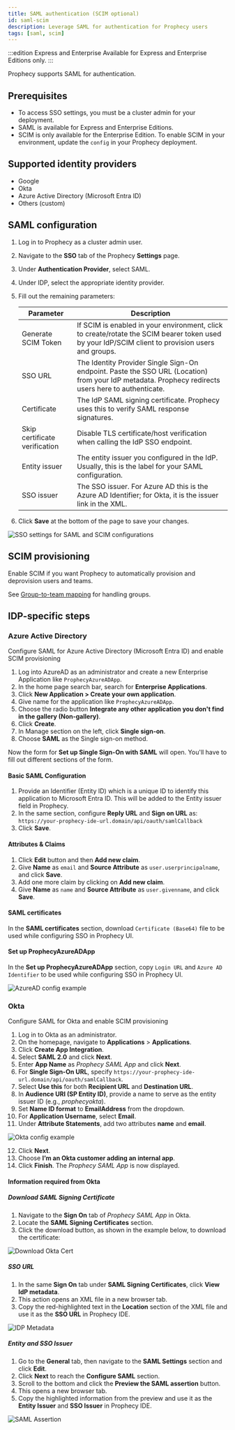 ```yaml
---
title: SAML authentication (SCIM optional)
id: saml-scim
description: Leverage SAML for authentication for Prophecy users
tags: [saml, scim]
---
```


:::edition Express and Enterprise
Available for Express and Enterprise Editions only.
:::

Prophecy supports SAML for authentication.

## Prerequisites

- To access SSO settings, you must be a cluster admin for your deployment.
- SAML is available for Express and Enterprise Editions.
- SCIM is only available for the Enterprise Edition. To enable SCIM in your environment, update the `config` in your Prophecy deployment.

## Supported identity providers

- Google
- Okta
- Azure Active Directory (Microsoft Entra ID)
- Others (custom)

## SAML configuration

1. Log in to Prophecy as a cluster admin user.
1. Navigate to the **SSO** tab of the Prophecy **Settings** page.
1. Under **Authentication Provider**, select SAML.
1. Under IDP, select the appropriate identity provider.
1. Fill out the remaining parameters:

   | Parameter                     | Description                                                                                                                                        |
   | ----------------------------- | -------------------------------------------------------------------------------------------------------------------------------------------------- |
   | Generate SCIM Token           | If SCIM is enabled in your environment, click to create/rotate the SCIM bearer token used by your IdP/SCIM client to provision users and groups.   |
   | SSO URL                       | The Identity Provider Single Sign-On endpoint. Paste the SSO URL (Location) from your IdP metadata. Prophecy redirects users here to authenticate. |
   | Certificate                   | The IdP SAML signing certificate. Prophecy uses this to verify SAML response signatures.                                                           |
   | Skip certificate verification | Disable TLS certificate/host verification when calling the IdP SSO endpoint.                                                                       |
   | Entity issuer                 | The entity issuer you configured in the IdP. Usually, this is the label for your SAML configuration.                                               |
   | SSO issuer                    | The SSO issuer. For Azure AD this is the Azure AD Identifier; for Okta, it is the issuer link in the XML.                                          |

1. Click **Save** at the bottom of the page to save your changes.

![SSO settings for SAML and SCIM configurations](./img/sso-scim.png)

## SCIM provisioning

Enable SCIM if you want Prophecy to automatically provision and deprovision users and teams.

See [Group-to-team mapping](docs/administration/authentication/group-team-mapping.md) for handling groups.

## IDP-specific steps

### Azure Active Directory

Configure SAML for Azure Active Directory (Microsoft Entra ID) and enable SCIM provisioning

1. Log into AzureAD as an administrator and create a new Enterprise Application like `ProphecyAzureADApp`.
2. In the home page search bar, search for **Enterprise Applications**.
3. Click **New Application > Create your own application**.
4. Give name for the application like `ProphecyAzureADApp`.
5. Choose the radio button **Integrate any other application you don't find in the gallery (Non-gallery)**.
6. Click **Create**.
7. In Manage section on the left, click **Single sign-on**.
8. Choose **SAML** as the Single sign-on method.

Now the form for **Set up Single Sign-On with SAML** will open. You'll have to fill out different sections of the form.

#### Basic SAML Configuration

1. Provide an Identifier (Entity ID) which is a unique ID to identify this application to Microsoft Entra ID. This will be added to the Entity issuer field in Prophecy.
2. In the same section, configure **Reply URL** and **Sign on URL** as:  
   `https://your-prophecy-ide-url.domain/api/oauth/samlCallback`
3. Click **Save**.

#### Attributes & Claims

1. Click **Edit** button and then **Add new claim**.
2. Give **Name** as `email` and **Source Attribute** as `user.userprincipalname`, and click **Save**.
3. Add one more claim by clicking on **Add new claim**.
4. Give **Name** as `name` and **Source Attribute** as `user.givenname`, and click **Save**.

#### SAML certificates

In the **SAML certificates** section, download `Certificate (Base64)` file to be used while configuring SSO in Prophecy UI.

#### Set up ProphecyAzureADApp

In the **Set up ProphecyAzureADApp** section, copy `Login URL` and `Azure AD Identifier` to be used while configuring SSO in Prophecy UI.

![AzureAD config example](./img/azure_enterpriseapp_sso.png)

### Okta

Configure SAML for Okta and enable SCIM provisioning

1. Log in to Okta as an administrator.
2. On the homepage, navigate to **Applications** > **Applications**.
3. Click **Create App Integration**.
4. Select **SAML 2.0** and click **Next**.
5. Enter **App Name** as _Prophecy SAML App_ and click **Next**.
6. For **Single Sign-On URL**, specify `https://your-prophecy-ide-url.domain/api/oauth/samlCallback`.
7. Select **Use this** for both **Recipient URL** and **Destination URL**.
8. In **Audience URI (SP Entity ID)**, provide a name to serve as the entity issuer ID (e.g., _prophecyokta_).
9. Set **Name ID format** to **EmailAddress** from the dropdown.
10. For **Application Username**, select **Email**.
11. Under **Attribute Statements**, add two attributes **name** and **email**.

![Okta config example](./img/okta_example.png)

12. Click **Next**.
13. Choose **I’m an Okta customer adding an internal app**.
14. Click **Finish**. The _Prophecy SAML App_ is now displayed.

#### Information required from Okta

##### Download SAML Signing Certificate

1. Navigate to the **Sign On** tab of _Prophecy SAML App_ in Okta.
2. Locate the **SAML Signing Certificates** section.
3. Click the download button, as shown in the example below, to download the certificate:

![Download Okta Cert](./img/okta_dl_cert.png)

##### SSO URL

1. In the same **Sign On** tab under **SAML Signing Certificates**, click **View IdP metadata**.
2. This action opens an XML file in a new browser tab.
3. Copy the red-highlighted text in the **Location** section of the XML file and use it as the **SSO URL** in Prophecy IDE.

![IDP Metadata](./img/okta_idp_metadata_xml.png)

##### Entity and SSO Issuer

1. Go to the **General** tab, then navigate to the **SAML Settings** section and click **Edit**.
2. Click **Next** to reach the **Configure SAML** section.
3. Scroll to the bottom and click the **Preview the SAML assertion** button.
4. This opens a new browser tab.
5. Copy the highlighted information from the preview and use it as the **Entity Issuer** and **SSO Issuer** in Prophecy IDE.

![SAML Assertion](./img/okta_xml.png)
